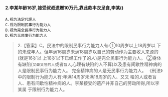 #### 2.李某年龄16岁,接受叔叔遗赠10万元,靠此款丰衣足食,李某()
    A.视为法定代理人
    C.视为限制民事行为能力人
    B.视为完全民事行为能力人
    D.视为无民事行为能力人
>   2.【答案】C。民法中的限制民事行为能力人有:①10周岁以上18周岁以
    下的未成年人。但年满16周岁未满18周岁以自己的劳动作为主要收入来源的(就是16岁以
    上18岁以下已经工作了的人)是完全民事行为能力人。
    ②身体有缺陷(`又聋又哑的人`或者`盲人`,心理有缺陷的人不算)以及患有间歇性精神病的人是限制民事行为能力人。
    完全精神病的人是无民事行为能力人。
    《刑法》中的限制行为能力人有:年满14周岁未满18周岁的人、又又
    哑的人或者盲人、患有间歇性精神病的人。李某接受的遗产并非自己的劳动所得,所以李某属
    于限制行为能力人。